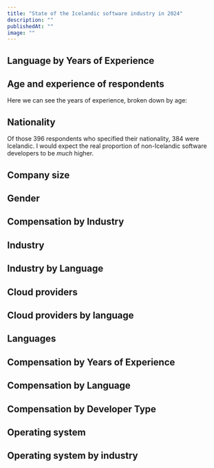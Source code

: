 ```yaml
---
title: "State of the Icelandic software industry in 2024"
description: ""
publishedAt: ""
image: ""
---
```


## Language by Years of Experience

<BarChart data="language-by-experience" width={1000} />

## Age and experience of respondents

<BarChart data="age-count" horizontal />

<BarChart data="years-of-experience-count" horizontal />

Here we can see the years of experience, broken down by age:

<BarChart data="experience-by-age" horizontal stacked width={800} />

## Nationality

Of those 396 respondents who specified their nationality, 384 were Icelandic. I would expect the real proportion of non-Icelandic software developers to be _much_ higher.

## Company size

<BarChart data="company-size-count" horizontal />

## Gender

<BarChart data="gender-count" width={500} height={300} />

## Compensation by Industry

<BarChart data="compensation-by-industry" horizontal normalize stacked />

## Industry

<BarChart data="industry-count" width={600} />

## Industry by Language

<BarChart data="industry-by-language" horizontal normalize stacked minResponses={5} />

## Cloud providers

<BarChart data="cloud-providers-count" horizontal />

## Cloud providers by language

<BarChart data="cloud-providers-by-language" width={1000} />

## Languages

<BarChart data="languages-count" minResponses={2} />

## Compensation by Years of Experience

<BarChart data="compensation-by-experience" />

## Compensation by Language

<BarChart data="compensation-by-language" horizontal stacked minResponses={2} />

## Compensation by Developer Type

<BarChart data="compensation-by-dev-type" horizontal stacked normalize minResponses={6} />

## Operating system

<BarChart data="os-count" width={500} height={300} />

## Operating system by industry

<BarChart data="os-by-industry" width={640} />